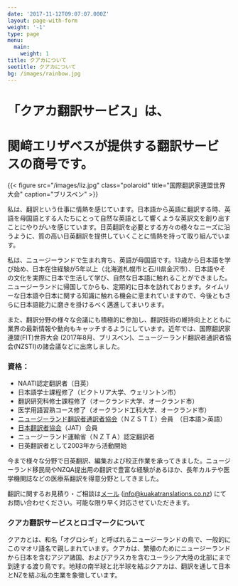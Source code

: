 ```yaml
---
date: '2017-11-12T09:07:07.000Z'
layout: page-with-form
weight: '-1'
type: page
menu:
  main:
    weight: 1
title: クアカについて
seotitle: クアカについて
bg: /images/rainbow.jpg
---
```


# 「クアカ翻訳サービス」は、

# 関﨑エリザベスが提供する翻訳サービスの商号です。

{{< figure src="/images/liz.jpg" class="polaroid" title="国際翻訳家連盟世界大会" caption="ブリスベン" >}}

私は、翻訳という仕事に情熱を感じています。日本語から英語に翻訳する時、英語を母国語とする人たちにとって自然な英語として響くような英訳文を創り出すことにやりがいを感じています。日英翻訳を必要とする方々の様々なニーズに沿うように、質の高い日英翻訳を提供していくことに情熱を持って取り組んでいます。

私は、ニュージーランドで生まれ育ち、英語が母国語です。13歳から日本語を学び始め、日本在住経験が5年以上（北海道札幌市と石川県金沢市）、日本語やその文化を実際に日本で生活して学び、自然な日本語に触れることができました。ニュージーランドに帰国してからも、定期的に日本を訪れております。タイムリーな日本語や日本に関する知識に触れる機会に恵まれていますので、今後ともさらに日本語能力に磨きを掛けるべく邁進してまいります。

また、翻訳分野の様々な会議にも積極的に参加し、翻訳技術の維持向上とともに業界の最新情報や動向もキャッチするようにしています。近年では、国際翻訳家連盟(FIT)世界大会 (2017年8月、ブリスベン)、ニュージーランド翻訳者通訳者協会(NZSTI)の諸会議などに出席しました。

### 資格：

* NAATI認定翻訳者（日英）
* 日本語学士課程修了（ビクトリア大学、ウェリントン市）
* 翻訳研究科修士課程修了（オークランド大学、オークランド市）
* 医学用語習熟コース修了（オークランド工科大学、オークランド市）
* [ニュージーランド翻訳者通訳者協会](https://www.nzsti.org/)（ＮＺＳＴＩ）会員　（日本語＞英語）
* [日本翻訳者協会](https://jat.org/ja/)（JAT）会員
* ニュージーランド運輸省（ＮＺＴＡ）認定翻訳者
* 日英翻訳者として2003年から活動開始

今まで様々な分野で日英翻訳、編集および校正作業を承ってきました。ニュージーランド移民局やNZQA提出用の翻訳で豊富な経験があるほか、長年カルテや医学機関誌などの医療系翻訳を得意分野としてきました。

翻訳に関するお見積り・ご相談は[メール](mailto:info@kuakatranslations.co.nz) ([info@kuakatranslations.co.nz](mailto:info@kuakatranslations.co.nz)) にてお問い合わせください。可能な限り早く対応させていただきます。

### クアカ翻訳サービスとロゴマークについて

クアカとは、和名「オグロシギ」と呼ばれるニュージーランドの鳥で、一般的にこのマオリ語名で親しまれています。クアカは、繁殖のためにニュージーランドから日本を含むアジア諸国、およびアラスカを含むユーラシア大陸の北部にまで到達する渡り鳥です。地球の南半球と北半球を結ぶクアカは、翻訳を通して日本とNZを結ぶ私の生業を象徴しています。
